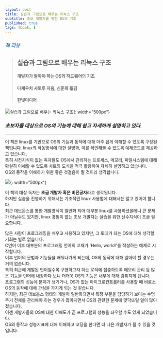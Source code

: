 ```yaml
---
layout: post
title: 실습과 그림으로 배우는 리눅스 구조
subtitle: 초보 개발자를 위한 OS의 기초
published: true
tags: [book, ]
---
```


### <span style="color:#337ab7;">***책 리뷰***</span>
>## **실습과 그림으로 배우는 리눅스 구조**
>#### 개발자가 알아야 하는 OS와 하드웨어의 기초  
>#### 다케우치 사토루 지음, 신준희 옮김 
>#### 한빛미디어  

![실습과 그림으로 배우는 리눅스 구조](../img/2019-04-08-9791162241523/book_cover.jpg){: width="500px"}

### ***초보자를 대상으로 OS의 기능에 대해 쉽고 자세하게 설명하고 있다.***
---
  
이 책은 linux를 기반으로 OS의 기능과 동작에 대해 아주 쉽게 이해할 수 있도록 구성된 책입니다.
linux의 작동방식에 대한 설명과, 이를 확인해볼 수 있도록 예제코드를 제공하고 있습니다.  
특히 사전지식이 없는 독자들도 OS에서 관리하는 프로세스, 메모리, 파일시스템에 대해 확실히 이해할 수 있도록 차트와 도식을 적극 활용하여 자세히 설명하고 있습니다.  
OS의 동작을 이해하기 위한 좋은 첫걸음이 될 것이라 생각합니다.

![](../img/2019-04-08-9791162241523/2019-04-08-15-27-25.png){: width="500px"}

이 책의 대상 독자는 **초급 개발자 혹은 비전공자**라고 생각됩니다.  
하지만 실습을 진행하기 위해서는 기초적인 linux 사용법에 대해서는 알고 있어야 합니다.  
최근 데브옵스를 통한 개발방식이 일반화 되어 대부분 linux를 사용하셨을테니 큰 문제가 아닐수도 있지만, linux 경험이 없는 초보 개발자는 실습을 위한 선수지식이 조금 필요합니다.

많은 사람이 프로그래밍을 배우고 사용하고 있지만, 그 토대가 되는 OS에 대해 생각할 기회는 별로 없습니다.  
C언어 이후 대부분의 프로그래밍 언어의 교재가 'Hello, world!'를 작성하는 예제로 시작합니다.  
이후 언어의 문법과 기능들을 배워나가게 되는데, OS의 동작에 대해 알아야 할 경우는 거의 없습니다.  
특히 최근에 개발된 언어일수록 구현하고자 하는 로직에 집중하도록 메모리 관리 등 많은 기능을 언어에 내장하다 보니 더더욱 OS의 기능은 내부에 대해 감춰지게 됩니다.  
프로그램의 성능에 문제가 생기거나, OS가 없는 마이크로컨트롤러를 사용할 때 비로소 OS의 동작에 대해 관심을 가지게 되는 것 같습니다.  
하지만, 최근 데브옵스 형태의 개발이 일반화되면서 특정 부분을 담당하기 보다는 수명주기 전체를 관리해야 하는 경우가 많아지면서 OS와 관련한 문제에 맞닥뜨릴 일이 많아졌습니다.  
이젠 개발자들의 OS에 대한 이해도가 곧 프로그램의 성능을 좌우할 수도 있게 되었습니다.  
OS의 동작과 성능지표에 대해 이해하고 코딩을 한다면 더 나은 개발자가 될 수 있을 것입니다.
